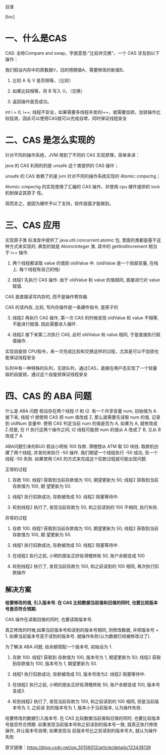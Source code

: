 目录

[toc]

# 一、什么是CAS

CAS: 全称Compare and swap，字面意思:”比较并交换“，一个 CAS 涉及到以下操作：

我们假设内存中的原数据V，旧的预期值A，需要修改的新值B。

1. 比较 A 与 V 是否相等。（比较）

2. 如果比较相等，将 B 写入 V。（交换）

3. 返回操作是否成功。

int i = 0;
i++;
线程不安全，如果需要多线程并发的i++，就需要加锁，加锁操作比较低效，因此可以使用CAS就可以完成自增，同时保证线程安全

# 二、CAS 是怎么实现的

针对不同的操作系统，JVM 用到了不同的 CAS 实现原理，简单来讲：

java 的 CAS 利用的的是 unsafe 这个类提供的 CAS 操作；

unsafe 的 CAS 依赖了的是 jvm 针对不同的操作系统实现的 Atomic::cmpxchg；

Atomic::cmpxchg 的实现使用了汇编的 CAS 操作，并使用 cpu 硬件提供的 lock 机制保证其原子 性。

简而言之，是因为硬件予以了支持，软件层面才能做到。

# 三、CAS 应用

实现原子类
标准库中提供了 java.util.concurrent.atomic 包, 里面的类都是基于这种方式来实现的. 典型的就是 AtomicInteger 类. 其中的 getAndIncrement 相当于 i++ 操作.



1) 两个线程都读取 value 的值到 oldValue 中. (oldValue 是一个局部变量, 在栈上. 每个线程有自己的栈)

2) 线程1 先执行 CAS 操作. 由于 oldValue 和 value 的值相同, 直接进行对 value 赋值.

CAS 是直接读写内存的, 而不是操作寄存器.

CAS 的读内存, 比较, 写内存操作是一条硬件指令, 是原子的



3) 线程2 再执行 CAS 操作, 第一次 CAS 的时候发现 oldValue 和 value 不相等, 不能进行赋值. 因此需要进入循环.

4) 线程2 接下来第二次执行 CAS, 此时 oldValue 和 value 相同, 于是直接执行赋值操作.

实现自旋锁
CPU指令，来一次完成比较和交换这样的过程，尤其是可以不加锁也能保证线程安全

队列中有一种特殊的队列，无锁队列，通过CAS，直接在用户态实现了一个轻量级的自旋锁，通过这个自旋锁保证线程安全

# 四、CAS 的 ABA 问题

什么是 ABA 问题
假设存在两个线程 t1 和 t2. 有一个共享变量 num, 初始值为 A. 接下来, 线程 t1 想使用 CAS 把 num 值改成 Z, 那么就需要先读取 num 的值, 记录到 oldNum 变量中. 使用 CAS 判定当前 num 的值是否为 A, 如果为 A, 就修改成 Z.但是, 在 t1 执行这两个操作之间, t2 线程可能把 num 的值从 A 改成了 B, 又从 B 改成了 A

ABA问题引来的BUG
假设小明有 100 存款. 滑稽想从 ATM 取 50 块钱. 取款机创建了两个线程, 并发的来执行 -50 操作. 我们期望一个线程执行 -50 成功, 另一个线程 -50 失败. 如果使用 CAS 的方式来完成这个扣款过程就可能出现问题.

正常的过程

1) 存款 100. 线程1 获取到当前存款值为 100, 期望更新为 50; 线程2 获取到当前存款值为 100, 期 望更新为 50.

2) 线程1 执行扣款成功, 存款被改成 50. 线程2 阻塞等待中.

3) 轮到线程2 执行了, 发现当前存款为 50, 和之前读到的 100 不相同, 执行失败.

异常的过程

1) 存款 100. 线程1 获取到当前存款值为 100, 期望更新为 50; 线程2 获取到当前存款值为 100, 期 望更新为 50.

2) 线程1 执行扣款成功, 存款被改成 50. 线程2 阻塞等待中.

3) 在线程2 执行之前, 小明的朋友正好给滑稽转账 50, 账户余额变成 100 

4) 轮到线程2 执行了, 发现当前存款为 100, 和之前读到的 100 相同, 再次执行扣款操作

## 解决方案

**给要修改的值, 引入版本号. 在 CAS 比较数据当前值和旧值的同时, 也要比较版本号是否符合预期.**

CAS 操作在读取旧值的同时, 也要读取版本号.

真正修改的时候,如果当前版本号和读到的版本号相同, 则修改数据, 并把版本号 + 1. 如果当前版本号高于读到的版本号. 就操作失败(认为数据已经被修改过了).

为了解决 ABA 问题, 给余额搭配一个版本号, 初始设为 1.

1) 存款 100. 线程1 获取到 存款值为 100, 版本号为 1, 期望更新为 50; 线程2 获取到存款值为 100, 版本号为 1, 期望更新为 50.

2) 线程1 执行扣款成功, 存款被改成 50, 版本号改为2. 线程2 阻塞等待中.

3) 在线程2 执行之前, 小明的朋友正好给滑稽转账 50, 账户余额变成 100, 版本号变成3.

4) 轮到线程2 执行了, 发现当前存款为 100, 和之前读到的 100 相同, 但是当前版本号为 3, 之前读 到的版本号为 1, 版本小于当前版本, 认为操作失败.

给要修改的数据引入版本号. 在 CAS 比较数据当前值和旧值的同时, 也要比较版本号是否符合预期. 如果发现当前版本号和之前读到的版本号一致, 就真正执行修改操作, 并让版本号自增; 如果发现当 前版本号比之前读到的版本号大, 就认为操作失败



原文链接：https://blog.csdn.net/qq_50156012/article/details/123438139